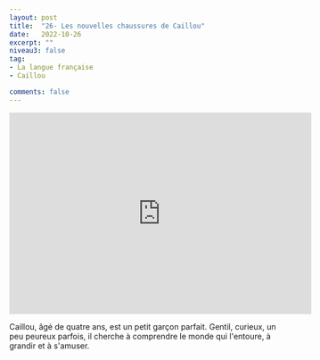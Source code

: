 ```yaml
---
layout: post
title:  "26- Les nouvelles chaussures de Caillou"
date:   2022-10-26
excerpt: ""
niveau3: false
tag:
- La langue française
- Caillou

comments: false
---
```

<center>
<img style="display: none;" src="/assets/img/thumbnails/caillou-26.jpg" alt="" width="1" height="1">
<iframe width="542px" height="361px" src="https://www.youtube.com/embed/8pn33dKh1Nw?rel=0&controls=1&showinfo=0&modestbranding=1&enablejsapi=1" allowfullscreen frameborder="0" ></iframe></center>


Caillou, âgé de quatre ans, est un petit garçon parfait. Gentil, curieux, un peu peureux parfois, il cherche à comprendre le monde qui l'entoure, à grandir et à s'amuser.
